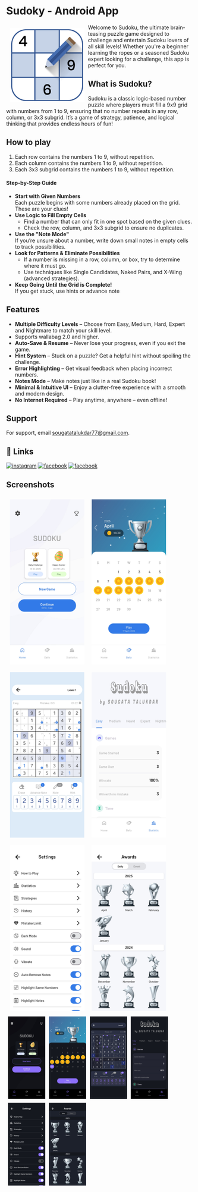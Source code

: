 # Sudoky - Android App

<img src="https://raw.githubusercontent.com/Sou-gata/sudoku_android_game/refs/heads/main/app/src/main/res/drawable/app_icon.png" align="left"
width="200" hspace="10" vspace="10">

Welcome to Sudoku, the ultimate brain-teasing puzzle game designed to challenge and entertain Sudoku lovers of all skill levels! Whether you're a beginner learning the ropes or a seasoned Sudoku expert looking for a challenge, this app is perfect for you.

## What is Sudoku?

Sudoku is a classic logic-based number puzzle where players must fill a 9x9 grid with numbers from 1 to 9, ensuring that no number repeats in any row, column, or 3x3 subgrid. It’s a game of strategy, patience, and logical thinking that provides endless hours of fun!

## How to play

<ol>
    <li>Each row contains the numbers 1 to 9, without repetition.</li>
    <li>Each column contains the numbers 1 to 9, without repetition.</li>
    <li>Each 3x3 subgrid contains the numbers 1 to 9, without repetition.</li>
</ol>

#### Step-by-Step Guide

<ul>
    <li><b>Start with Given Numbers</b><br/>Each puzzle begins with some numbers already placed on the grid. These are your clues!</li>
    <li><b>Use Logic to Fill Empty Cells</b><br/>
    <ul>
        <li>Find a number that can only fit in one spot based on the given clues.</li>
        <li>Check the row, column, and 3x3 subgrid to ensure no duplicates.</li>
    </ul></li>
    <li><b>Use the "Note Mode"</b><br/>If you’re unsure about a number, write down small notes in empty cells to track possibilities.</li>
    <li><b>Look for Patterns & Eliminate Possibilities</b><br/>
    <ul>
        <li>If a number is missing in a row, column, or box, try to determine where it must go.</li>
        <li>Use techniques like Single Candidates, Naked Pairs, and X-Wing (advanced strategies).</li>
    </ul>
    </li>
    <li><b>Keep Going Until the Grid is Complete!</b><br/>If you get stuck, use hints or advance note</li>
</ul>

## Features

-   <b>Multiple Difficulty Levels</b> – Choose from Easy, Medium, Hard, Expert and Nightmare to match your skill level.
-   Supports wallabag 2.0 and higher.
-   <b>Auto-Save & Resume</b> – Never lose your progress, even if you exit the game.
-   <b>Hint System</b> – Stuck on a puzzle? Get a helpful hint without spoiling the challenge.
-   <b>Error Highlighting</b> – Get visual feedback when placing incorrect numbers.
-   <b>Notes Mode</b> – Make notes just like in a real Sudoku book!
-   <b>Minimal & Intuitive UI</b> – Enjoy a clutter-free experience with a smooth and modern design.
-   <b>No Internet Required</b> – Play anytime, anywhere – even offline!

## Support

For support, email sougatatalukdar77@gmail.com.

## 🔗 Links

[![instagram](https://img.shields.io/badge/instagram-E1306C?style=for-the-badge&logo=instagram&logoColor=white)](https://www.instagram.com/sougata_76/)
[![facebook](https://img.shields.io/badge/facebook-0165E1?style=for-the-badge&logo=facebook&logoColor=white)](https://www.facebook.com/sougata76)
[![facebook](https://img.shields.io/badge/linkedin-0077B5?style=for-the-badge&logo=linkedin&logoColor=white)](https://www.linkedin.com/in/sougata76/)

## Screenshots

<img src="https://raw.githubusercontent.com/Sou-gata/sudoku_android_game/refs/heads/main/screenshots/1.jpg" align="left"
width="200" hspace="10" vspace="10">
<img src="https://raw.githubusercontent.com/Sou-gata/sudoku_android_game/refs/heads/main/screenshots/2.jpg" align="left"
width="200" hspace="10" vspace="10">
<img src="https://raw.githubusercontent.com/Sou-gata/sudoku_android_game/refs/heads/main/screenshots/3.jpg" align="left"
width="200" hspace="10" vspace="10">
<img src="https://raw.githubusercontent.com/Sou-gata/sudoku_android_game/refs/heads/main/screenshots/4.jpg" align="left"
width="200" hspace="10" vspace="10">
<img src="https://raw.githubusercontent.com/Sou-gata/sudoku_android_game/refs/heads/main/screenshots/5.jpg" align="left"
width="200" hspace="10" vspace="10">
<img src="https://raw.githubusercontent.com/Sou-gata/sudoku_android_game/refs/heads/main/screenshots/6.jpg" align="left"
width="200" hspace="10" vspace="10">
<br/>
<br>
<img src="https://raw.githubusercontent.com/Sou-gata/sudoku_android_game/refs/heads/main/screenshots/7.jpg" align="left"
width="100" hspace="5" vspace="5">
<img src="https://raw.githubusercontent.com/Sou-gata/sudoku_android_game/refs/heads/main/screenshots/8.jpg" align="left"
width="100" hspace="5" vspace="5">
<img src="https://raw.githubusercontent.com/Sou-gata/sudoku_android_game/refs/heads/main/screenshots/9.jpg" align="left"
width="100" hspace="5" vspace="5">
<img src="https://raw.githubusercontent.com/Sou-gata/sudoku_android_game/refs/heads/main/screenshots/10.jpg" align="left"
width="100" hspace="5" vspace="5">
<img src="https://raw.githubusercontent.com/Sou-gata/sudoku_android_game/refs/heads/main/screenshots/11.jpg" align="left"
width="100" hspace="5" vspace="5">
<img src="https://raw.githubusercontent.com/Sou-gata/sudoku_android_game/refs/heads/main/screenshots/12.jpg" align="left"
width="100" hspace="5" vspace="5">
